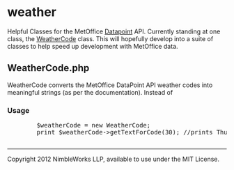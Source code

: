 weather
=======

Helpful Classes for the MetOffice [Datapoint](http://www.metoffice.gov.uk/datapoint) API. Currently standing at one class, the [WeatherCode](#weatherCode.php) class. This will hopefully develop into a suite of classes to help speed up development with MetOffice data. 



WeatherCode.php
---------------

WeatherCode converts the MetOffice DataPoint API weather codes into meaningful strings (as per the documentation). Instead of 

### Usage

<pre>
		$weatherCode = new WeatherCode;
		print $weatherCode->getTextForCode(30); //prints Thunder

</pre>

<hr>

Copyright 2012 NimbleWorks LLP, available to use under the MIT License. 
